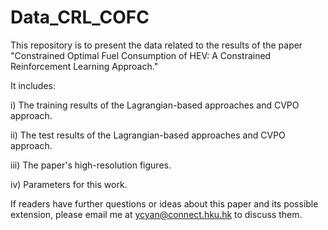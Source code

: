# Data_CRL_COFC

This repository is to present the data related to the results of the paper
"Constrained Optimal Fuel Consumption of HEV: A Constrained Reinforcement Learning Approach."

It includes:

i)   The training results of the Lagrangian-based approaches and CVPO approach.

ii)  The test results of the Lagrangian-based approaches and CVPO approach.

iii) The paper's high-resolution figures.

iv)   Parameters for this work.

If readers have further questions or ideas about this paper and its possible extension, please email me at ycyan@connect.hku.hk to discuss them.
